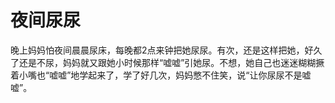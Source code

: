 # 夜间尿尿

晚上妈妈怕夜间晨晨尿床，每晚都2点来钟把她尿尿。有次，还是这样把她，好久了还是不尿，妈妈就又跟她小时候那样“嘘嘘”引她尿。不想，她自己也迷迷糊糊撅着小嘴也“嘘嘘”地学起来了，学了好几次，妈妈憋不住笑，说“让你尿尿不是嘘嘘”。
